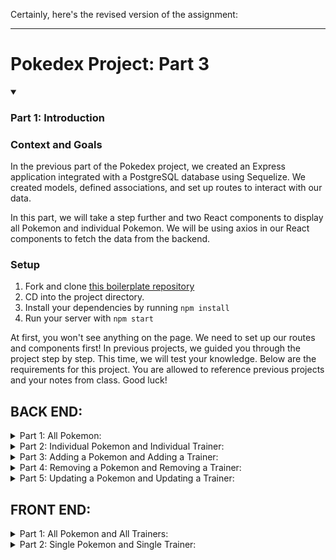 Certainly, here's the revised version of the assignment:

---

# Pokedex Project: Part 3

<details open>
<summary><h3>Part 1: Introduction</h3></summary>

### Context and Goals

In the previous part of the Pokedex project, we created an Express application integrated with a PostgreSQL database using Sequelize. We created models, defined associations, and set up routes to interact with our data.

In this part, we will take a step further and two React components to display all Pokemon and individual Pokemon. We will be using axios in our React components to fetch the data from the backend.

### Setup

1. Fork and clone [this boilerplate repository](https://github.com/se7en-illa/pokedex-boilerplate-v3)
2. CD into the project directory.
3. Install your dependencies by running `npm install`
4. Run your server with `npm start`

At first, you won't see anything on the page. We need to set up our routes and components first! In previous projects, we guided you through the project step by step. This time, we will test your knowledge. Below are the requirements for this project. You are allowed to reference previous projects and your notes from class. Good luck!

## BACK END:

<details>
<summary>Part 1: All Pokemon:</summary>

### _seed_

- [ ] In the `seed.js` file, write a function which syncs and seeds your database when your application starts.

### _pokemon_

- [ ] Write a route to serve up all pokemon
      **Write a `pokemon` model with the following information:** - [ ] name - not empty or null - [ ] type - not empty or null - [ ] trainer - not empty or null - [ ] date - not empty or null - [ ] imageUrl - with a default value

### _trainers_

- [ ] Write a route to serve up all trainers
      **Write a `trainers` model with the following information:** - [ ] firstName - not empty or null - [ ] lastName - not empty or null - [ ] team - not empty or null - [ ] imageUrl - with a default value
- [ ] Pokemon may be associated with at most one trainer
- [ ] Likewise, trainers may be associated with many pokemon
</details>

<details>
<summary>Part 2: Individual Pokemon and Individual Trainer:</summary>

_pokemon_

- [ ] Write a route to serve up a single pokemon (based on its id), including that pokemon's trainer

_trainer_

- [ ] Write a route to serve up a single trainer (based on their id), including that trainer's pokemon
</details>

<details>
<summary>Part 3: Adding a Pokemon and Adding a Trainer:</summary>

_pokemon_

- [ ] Write a route to add a new pokemon

_trainer_

- [ ] Write a route to add a new trainer
</details>

<details>
<summary>Part 4: Removing a Pokemon and Removing a Trainer:</summary>

_pokemon_

- [ ] Write a route to remove a pokemon (based on its id)

_trainer_

- [ ] Write a route to remove a trainer (based on their id)
</details>

<details>
<summary>Part 5: Updating a Pokemon and Updating a Trainer:</summary>

_pokemon_

- [ ] Write a route to update an existing pokemon

_trainer_

- [ ] Write a route to update an existing trainer
</details>

## FRONT END:

<details>
<summary>Part 1: All Pokemon and All Trainers:</summary>

_campus_

- [ ] Write a component to display a list of all pokemon (at least their names and image)

_trainer_

- [ ] Write a component to display a list of all trainers (at least their name and image)
</details>

<details>
<summary>Part 2: Single Pokemon and Single Trainer:</summary>

_pokemon_
**Write a component to display a single pokemon with the following information:**

- [ ] The pokemon's name, type, trainer and date caught

_trainer_
**Write a component to display a single trainer with the following information:**

- [ ] The trainer's full name, image, team, and pokemon
</details>
